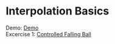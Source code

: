 # Interpolation Basics
Demo: [Demo](https://dangdiem45.github.io/GameTraining/Phrase1/GetStartedWithGameDevelopment/BasicGameMathAndPhysic/InterpolationBasics/Demo.html)<br>
Excercise 1: [Controlled Falling Ball](https://dangdiem45.github.io/GameTraining/Phrase1/GetStartedWithGameDevelopment/BasicGameMathAndPhysic/InterpolationBasics/Ex1.html)<br>